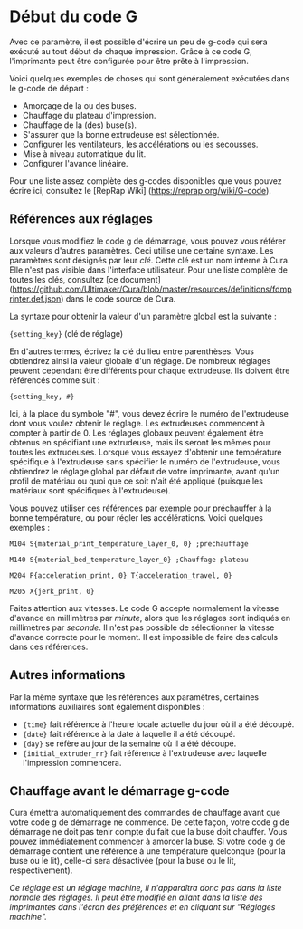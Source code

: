 Début du code G
====
Avec ce paramètre, il est possible d'écrire un peu de g-code qui sera exécuté au tout début de chaque impression. Grâce à ce code G, l'imprimante peut être configurée pour être prête à l'impression.

Voici quelques exemples de choses qui sont généralement exécutées dans le g-code de départ :
* Amorçage de la ou des buses.
* Chauffage du plateau d'impression.
* Chauffage de la (des) buse(s).
* S'assurer que la bonne extrudeuse est sélectionnée.
* Configurer les ventilateurs, les accélérations ou les secousses.
* Mise à niveau automatique du lit.
* Configurer l'avance linéaire.

Pour une liste assez complète des g-codes disponibles que vous pouvez écrire ici, consultez le [RepRap Wiki] (https://reprap.org/wiki/G-code).

Références aux réglages
----
Lorsque vous modifiez le code g de démarrage, vous pouvez vous référer aux valeurs d'autres paramètres. Ceci utilise une certaine syntaxe. Les paramètres sont désignés par leur *clé*. Cette clé est un nom interne à Cura. Elle n'est pas visible dans l'interface utilisateur. Pour une liste complète de toutes les clés, consultez [ce document] (https://github.com/Ultimaker/Cura/blob/master/resources/definitions/fdmprinter.def.json) dans le code source de Cura.

La syntaxe pour obtenir la valeur d'un paramètre global est la suivante :

`{setting_key}` (clé de réglage)

En d'autres termes, écrivez la clé du lieu entre parenthèses. Vous obtiendrez ainsi la valeur globale d'un réglage. De nombreux réglages peuvent cependant être différents pour chaque extrudeuse. Ils doivent être référencés comme suit :

`{setting_key, #}`

Ici, à la place du symbole "#", vous devez écrire le numéro de l'extrudeuse dont vous voulez obtenir le réglage. Les extrudeuses commencent à compter à partir de 0. Les réglages globaux peuvent également être obtenus en spécifiant une extrudeuse, mais ils seront les mêmes pour toutes les extrudeuses. Lorsque vous essayez d'obtenir une température spécifique à l'extrudeuse sans spécifier le numéro de l'extrudeuse, vous obtiendrez le réglage global par défaut de votre imprimante, avant qu'un profil de matériau ou quoi que ce soit n'ait été appliqué (puisque les matériaux sont spécifiques à l'extrudeuse).

Vous pouvez utiliser ces références par exemple pour préchauffer à la bonne température, ou pour régler les accélérations. Voici quelques exemples :

`M104 S{material_print_temperature_layer_0, 0} ;prechauffage`

`M140 S{material_bed_temperature_layer_0} ;Chauffage plateau`

`M204 P{acceleration_print, 0} T{acceleration_travel, 0}`

`M205 X{jerk_print, 0}`

Faites attention aux vitesses. Le code G accepte normalement la vitesse d'avance en millimètres par *minute*, alors que les réglages sont indiqués en millimètres par *seconde*. Il n'est pas possible de sélectionner la vitesse d'avance correcte pour le moment. Il est impossible de faire des calculs dans ces références.

Autres informations
----
Par la même syntaxe que les références aux paramètres, certaines informations auxiliaires sont également disponibles :

* `{time}` fait référence à l'heure locale actuelle du jour où il a été découpé.
* `{date}` fait référence à la date à laquelle il a été découpé.
* `{day}` se réfère au jour de la semaine où il a été découpé.
* `{initial_extruder_nr}` fait référence à l'extrudeuse avec laquelle l'impression commencera.

Chauffage avant le démarrage g-code
----
Cura émettra automatiquement des commandes de chauffage avant que votre code g de démarrage ne commence. De cette façon, votre code g de démarrage ne doit pas tenir compte du fait que la buse doit chauffer. Vous pouvez immédiatement commencer à amorcer la buse. Si votre code g de démarrage contient une référence à une température quelconque (pour la buse ou le lit), celle-ci sera désactivée (pour la buse ou le lit, respectivement).

*Ce réglage est un réglage machine, il n'apparaîtra donc pas dans la liste normale des réglages. Il peut être modifié en allant dans la liste des imprimantes dans l'écran des préférences et en cliquant sur "Réglages machine".*

